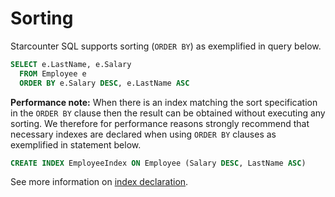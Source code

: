 # Sorting

Starcounter SQL supports sorting (<code>ORDER BY</code>) as exemplified in query below.

```sql
SELECT e.LastName, e.Salary
  FROM Employee e 
  ORDER BY e.Salary DESC, e.LastName ASC
```

<strong>Performance note:</strong> When there is an index matching the sort specification in the <nobr><code>ORDER BY</code></nobr> clause then the result can be obtained without executing any sorting. We therefore for performance reasons strongly recommend that necessary indexes are declared when using <code>ORDER BY</code> clauses as exemplified in statement below.

```sql
CREATE INDEX EmployeeIndex ON Employee (Salary DESC, LastName ASC)
```

See more information on [index declaration](/guides/sql/indexes/).</strong>